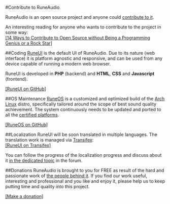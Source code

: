 #Contribute to RuneAudio

RuneAudio is an open source project and anyone could [contribute to it](http://www.runeaudio.com/forum/help-the-project-f24.html "Help the project").

An interesting reading for anyone who wants to contribute to the project in some way:   
[[14 Ways to Contribute to Open Source without Being a Programming Genius or a Rock Star]](http://blog.smartbear.com/programming/14-ways-to-contribute-to-open-source-without-being-a-programming-genius-or-a-rock-star/ "14 Ways to Contribute to Open Source without Being a Programming Genius or a Rock Star")

##Coding
[RuneUI](http://www.runeaudio.com/about/#runeui "RuneUI") is the default UI of RuneAudio. Due to its nature (web interface) it is platform agnostic and responsive, and can be used from any device capable of running a modern web browser.

RuneUI is developed in **PHP** (backend) and **HTML**, **CSS** and **Javascript** (frontend).

[[RuneUI on GitHub]](https://github.com/RuneAudio/RuneUI "RuneUI on GitHub")

##OS Maintenance
[RuneOS](http://www.runeaudio.com/about/#runeos "RuneOS") is a customized and optimized build of the [Arch Linux](https://www.archlinux.org/) distro, specifically tailored around the scope of best sound quality achievement. The system continuously needs to be updated and ported to all the [certified platforms](http://www.runeaudio.com/certified-devices/ "Certified platforms").

[[RuneOS on GitHub]](https://github.com/RuneAudio/RuneOS "RuneOS on GitHub")

##Localization
RuneUI will be soon translated in multiple languages. The translation work is managed via [Transifex](https://www.transifex.com/ "Transifex"):   
[[RuneUI on Transifex]](https://www.transifex.com/projects/p/runeui/ "RuneUI on Transifex")

You can follow the progress of the localization progress and discuss about it [in the dedicated topic](http://www.runeaudio.com/forum/localization-t333.html "Localization") in the forum.

##Donations
RuneAudio is brought to you for FREE as result of the hard and passionate work of [the people behind it](http://www.runeaudio.com/team/).
If you find our work useful, interesting and professional and you like and enjoy it, please help us to keep putting time and quality into this project.

[\[Make a donation\]](http://www.runeaudio.com/support-us/ "Support us")